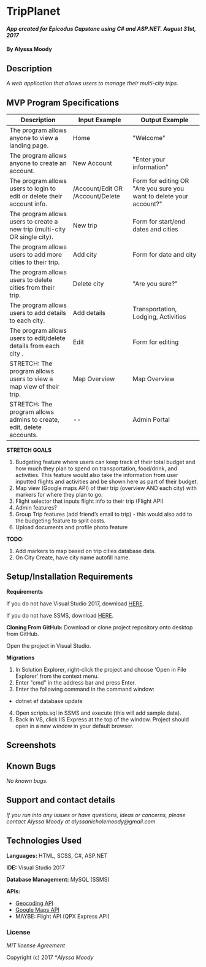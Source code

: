 # TripPlanet

#### _App created for Epicodus Capstone using C# and ASP.NET. August 31st, 2017_

#### By **Alyssa Moody**

## Description

_A web application that allows users to manage their multi-city trips._

## MVP Program Specifications

| Description  | Input Example | Output Example |
| ------------- | ------------- | ------------- |
| The program allows anyone to view a landing page.  | Home  | "Welcome"  |
| The program allows anyone to create an account.  | New Account  | "Enter your information"  |
| The program allows users to login to edit or delete their account info.  | /Account/Edit OR /Account/Delete  | Form for editing OR "Are you sure you want to delete your account?" |
| The program allows users to create a new trip (multi-city OR single city).  | New trip  | Form for start/end dates and cities  |
| The program allows users to add more cities to their trip.  | Add city  | Form for date and city  |
| The program allows users to delete cities from their trip.  | Delete city  | "Are you sure?"  |
| The program allows users to add details to each city.  | Add details  | Transportation, Lodging, Activities  |
| The program allows users to edit/delete details from each city .  | Edit  | Form for editing  |
| STRETCH: The program allows users to view a map view of their trip.  | Map Overview  | Map Overview  |
| STRETCH: The program allows admins to create, edit, delete accounts.  | --  | Admin Portal  |

**STRETCH GOALS**
1. Budgeting feature where users can keep track of their total budget and how much they plan to spend on transportation, food/drink, and activities. This feature would also take the information from user inputted flights and activities and be shown here as part of their budget.
2. Map view (Google maps API) of their trip (overview AND each city) with markers for where they plan to go.
3. Flight selector that inputs flight info to their trip (Flight API)
4. Admin features?
5. Group Trip features (add friend’s email to trip) - this would also add to the budgeting feature to split costs.
6. Upload documents and profile photo feature

**TODO:**
1. Add markers to map based on trip cities database data.
2. On City Create, have city name autofill name.


## Setup/Installation Requirements

**Requirements**

If you do not have Visual Studio 2017, download [HERE](https://www.visualstudio.com/thank-you-downloading-visual-studio/?sku=Community&rel=15).

If you do not have SSMS, download [HERE](https://docs.microsoft.com/en-us/sql/ssms/download-sql-server-management-studio-ssms).

**Cloning From GitHub:** Download or clone project repository onto desktop from GitHub.

Open the project in Visual Studio.

**Migrations**
1. In Solution Explorer, right-click the project and choose 'Open in File Explorer' from the context menu.
2. Enter "cmd" in the address bar and press Enter.
3. Enter the following command in the command window:
  - dotnet ef database update
4. Open scripts.sql in SSMS and execute (this will add sample data).
5. Back in VS, click IIS Express at the top of the window. Project should open in a new window in your default browser.

## Screenshots

## Known Bugs

_No known bugs._

## Support and contact details

_If you run into any issues or have questions, ideas or concerns, please contact Alyssa Moody at alyssanicholemoody@gmail.com_

## Technologies Used

**Languages:** HTML, SCSS, C#, ASP.NET

**IDE:** Visual Studio 2017

**Database Management:** MySQL (SSMS)

**APIs:**
- [Geocoding API](https://github.com/chadly/Geocoding.net)
- [Google Maps API](https://developers.google.com/maps/documentation/javascript/get-api-key)
- MAYBE: Flight API (QPX Express API)


### License

*MIT license Agreement*

Copyright (c) 2017 **_Alyssa Moody_*
